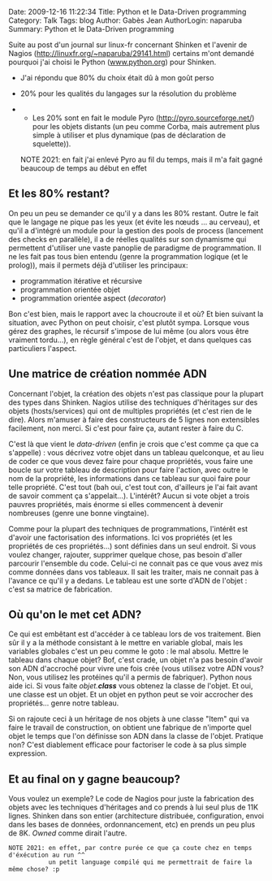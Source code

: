 Date: 2009-12-16 11:22:34
Title: Python et le Data-Driven programming
Category: Talk
Tags: blog
Author: Gabès Jean
AuthorLogin: naparuba
Summary: Python et le Data-Driven programming


<!-- relu -->

Suite au post d'un journal sur linux-fr concernant Shinken et l'avenir de Nagios (<a href="http://linuxfr.org/~naparuba/29141.html">http://linuxfr.org/~naparuba/29141.html</a>) certains m'ont demandé pourquoi j'ai choisi le Python (<a href="http://www.python.org">www.python.org</a>) pour Shinken. 

 * J'ai répondu que 80% du choix était dû à mon goût perso
 * 20% pour les qualités du langages sur la résolution du problème
 * * Les 20% sont en fait le module Pyro (<a href="http://pyro.sourceforge.net/">http://pyro.sourceforge.net/</a>) pour les objets distants (un peu comme Corba, mais autrement plus simple à utiliser et plus dynamique (pas de déclaration de squelette)).
    


    NOTE 2021: en fait j'ai enlevé Pyro au fil du temps, mais il m'a fait gagné beaucoup de temps au début en effet

## Et les 80% restant?
On peu un peu se demander ce qu'il y a dans les 80% restant. Outre le fait que le langage ne pique pas les yeux (et évite les nœuds ... au cerveau), et qu'il a d'intégré un module pour la gestion des pools de process (lancement des checks en parallèle), il a de réelles qualités sur son dynamisme qui permettent d'utiliser une vaste panoplie de paradigme de programmation. Il ne les fait pas tous bien entendu (genre la programmation logique (et le prolog)), mais il permets déjà d'utiliser les principaux:
<ul>
	<li>programmation itérative et récursive</li>
	<li>programmation orientée objet</li>
	<li>programmation orientée aspect (<em>decorator</em>)</li>
</ul>
Bon c'est bien, mais le rapport avec la choucroute il et où? Et bien suivant la situation, avec Python on peut choisir, c'est plutôt sympa. Lorsque vous gérez des graphes, le récursif s'impose de lui même (ou alors vous être vraiment tordu...), en règle général c'est de l'objet, et dans quelques cas particuliers l'aspect.

## Une matrice de création nommée ADN
Concernant l'objet, la création des objets n'est pas classique pour la plupart des types dans Shinken. Nagios utilise des techniques d'héritages sur des objets (hosts/services) qui ont de multiples propriétés (et c'est rien de le dire). Alors m'amuser à faire des constructeurs de 5 lignes non extensibles facilement, non merci. Si c'est pour faire ça, autant rester à faire du C.

C'est là que vient le <em>data-driven</em> (enfin je crois que c'est comme ça que ca s'appelle) : vous décrivez votre objet dans un tableau quelconque, et au lieu de coder ce que vous devez faire pour chaque propriétés, vous faire une boucle sur votre tableau de description pour faire l'action, avec outre le nom de la propriété, les informations dans ce tableau sur quoi faire pour telle propriété. C'est tout (bah oui, c'est tout con, d'ailleurs je l'ai fait avant de savoir comment ça s'appelait...). L'intérêt? Aucun si vote objet a trois pauvres propriétés, mais énorme si elles commencent à devenir nombreuses (genre une bonne vingtaine).

Comme pour la plupart des techniques de programmations, l'intérêt est d'avoir une factorisation des informations. Ici vos propriétés (et les propriétés de ces propriétés...) sont définies dans un seul endroit. Si vous voulez changer, rajouter, supprimer quelque chose, pas besoin d'aller parcourir l'ensemble du code. Celui-ci ne connait pas ce que vous avez mis comme données dans vos tableaux. Il sait les traiter, mais ne connait pas à l'avance ce qu'il y a dedans. Le tableau est une sorte d'ADN de l'objet : c'est sa matrice de fabrication.

## Où qu'on le met cet ADN?
Ce qui est embêtant est d'accéder à ce tableau lors de vos traitement. Bien sûr il y a la méthode consistant à le mettre en variable global, mais les variables globales c'est un peu comme le goto : le mal absolu. Mettre le tableau dans chaque objet? Bof, c'est crade, un objet n'a pas besoin d'avoir son ADN d'accroché pour vivre une fois crée (vous utilisez votre ADN vous? Non, vous utilisez les protéines qu'il a permis de fabriquer). Python nous aide ici. Si vous faite <em>objet.__class__</em> vous obtenez la classe de l'objet. Et oui, une classe est un objet. Et un objet en python peut se voir accrocher des propriétés... genre notre tableau.

Si on rajoute ceci à un héritage de nos objets à une classe "Item" qui va faire le travail de construction, on obtient une fabrique de n'importe quel objet le temps que l'on définisse son ADN dans la classe de l'objet. Pratique non? C'est diablement efficace pour factoriser le code à sa plus simple expression.

## Et au final on y gagne beaucoup?
Vous voulez un exemple? Le code de Nagios pour juste la fabrication des objets avec les techniques d'héritages and co prends à lui seul plus de 11K lignes. Shinken dans son entier (architecture distribuée, configuration, envoi dans les bases de données, ordonnancement, etc) en prends un peu plus de 8K. <em>Owned</em> comme dirait l'autre.


    NOTE 2021: en effet, par contre purée ce que ça coute chez en temps d'éxécution au run ^^
               un petit language compilé qui me permettrait de faire la même chose? :p